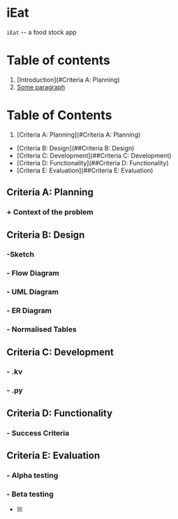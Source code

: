 # iEat

``iEat`` -- a food stock app


# Table of contents
1. [Introduction](#Criteria A: Planning)
2. [Some paragraph](#paragraph1)

# Table of Contents
1. [Criteria A: Planning](#Criteria A: Planning)
  * [Criteria B: Design](##Criteria B: Design)
  * [Criteria C: Development](##Criteria C: Development)
  * [Criteria D: Functionality](##Criteria D: Functionality)
  * [Criteria E: Evaluation](##Criteria E: Evaluation)

## Criteria A: Planning
### + Context of the problem

## Criteria B: Design
### -Sketch
### - Flow Diagram
### - UML Diagram
### - ER Diagram
### - Normalised Tables

## Criteria C: Development
### - .kv
### - .py

## Criteria D: Functionality
### - Success Criteria

## Criteria E: Evaluation 
### - Alpha testing
### - Beta testing
-[x]



